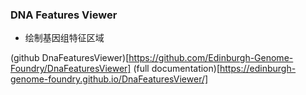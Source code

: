 ### DNA Features Viewer


* 绘制基因组特征区域

(github DnaFeaturesViewer)[https://github.com/Edinburgh-Genome-Foundry/DnaFeaturesViewer]
(full documentation)[https://edinburgh-genome-foundry.github.io/DnaFeaturesViewer/]

